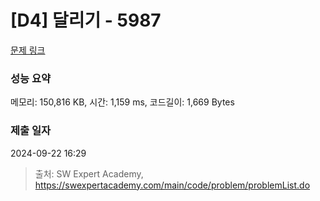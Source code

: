 # [D4] 달리기 - 5987 

[문제 링크](https://swexpertacademy.com/main/code/problem/problemDetail.do?contestProbId=AWaJ4g86WA4DFAUQ) 

### 성능 요약

메모리: 150,816 KB, 시간: 1,159 ms, 코드길이: 1,669 Bytes

### 제출 일자

2024-09-22 16:29



> 출처: SW Expert Academy, https://swexpertacademy.com/main/code/problem/problemList.do